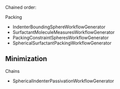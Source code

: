 Chained order:

Packing
- IndenterBoundingSphereWorkflowGenerator
- SurfactantMoleculeMeasuresWorkflowGenerator
- PackingConstraintSpheresWorkflowGenerator
- SphericalSurfactantPackingWorkflowGenerator

Minimization
-


Chains
- SphericalIndenterPassivationWorkflowGenerator
